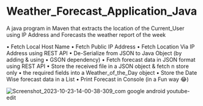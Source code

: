# Weather_Forecast_Application_Java
A java program in Maven that extracts the location of the Current_User using IP Address and Forecasts the weather report of the week 

• Fetch Local Host Name
• Fetch Public IP Address
• Fetch Location Via IP Address using REST API
• De-Serialize from JSON to Java Object (by adding & using
• GSON dependency)
• Fetch forecast data in JSON format using REST API
• Store the received file in a JSON object & fetch n store only
• the required fields into a Weather_of_the_Day object
• Store the Date Wise forecast data in a List
• Print Forecast in Console (in a Fun way 😂)


![Screenshot_2023-10-23-14-00-38-309_com google android youtube-edit](https://github.com/DebopamParam/Weather_Forecast_Application_Java/assets/116789128/184b4edc-a644-486d-9bf1-04f9ae9dc2bf)
